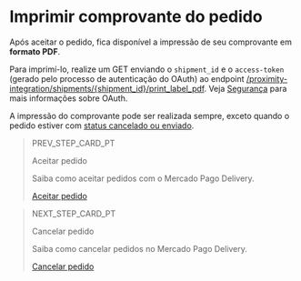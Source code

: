 # Imprimir comprovante do pedido

Após aceitar o pedido, fica disponível a impressão de seu comprovante em **formato PDF**. 

Para imprimí-lo, realize um GET enviando o `shipment_id` e o `access-token` (gerado pelo processo de autenticação do OAuth) ao endpoint [/proximity-integration/shipments/{shipment_id}/print_label_pdf](/developers/pt/reference/mp_delivery/_proximity-integration_shipments_shipment_id_print_label_pdf/get). Veja [Segurança](/developers/pt/guides/additional-content/security/oauth/introduction) para mais informações sobre OAuth.

A impressão do comprovante pode ser realizada sempre, exceto quando o pedido estiver com [status cancelado ou enviado](/developers/pt/docs/mp-delivery/order-management/get-order-data).

> PREV_STEP_CARD_PT
>
> Aceitar pedido
>
> Saiba como aceitar pedidos com o Mercado Pago Delivery.
>
> [Aceitar pedido](/developers/pt/docs/mp-delivery/order-management/accept-order)

> NEXT_STEP_CARD_PT
>
> Cancelar pedido
>
> Saiba como cancelar pedidos no Mercado Pago Delivery.
>
> [Cancelar pedido](/developers/pt/docs/mp-delivery/order-management/cancel-order)